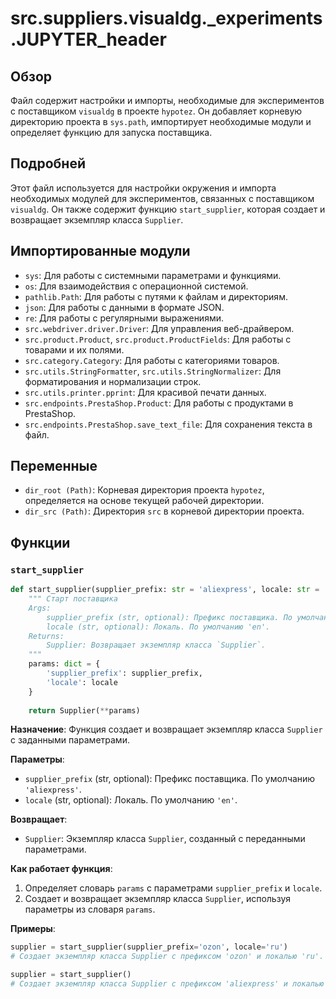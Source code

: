 # src.suppliers.visualdg._experiments.JUPYTER_header

## Обзор

Файл содержит настройки и импорты, необходимые для экспериментов с поставщиком `visualdg` в проекте `hypotez`. Он добавляет корневую директорию проекта в `sys.path`, импортирует необходимые модули и определяет функцию для запуска поставщика.

## Подробней

Этот файл используется для настройки окружения и импорта необходимых модулей для экспериментов, связанных с поставщиком `visualdg`. Он также содержит функцию `start_supplier`, которая создает и возвращает экземпляр класса `Supplier`.

## Импортированные модули

- `sys`: Для работы с системными параметрами и функциями.
- `os`: Для взаимодействия с операционной системой.
- `pathlib.Path`: Для работы с путями к файлам и директориям.
- `json`: Для работы с данными в формате JSON.
- `re`: Для работы с регулярными выражениями.
- `src.webdriver.driver.Driver`: Для управления веб-драйвером.
- `src.product.Product`, `src.product.ProductFields`: Для работы с товарами и их полями.
- `src.category.Category`: Для работы с категориями товаров.
- `src.utils.StringFormatter`, `src.utils.StringNormalizer`: Для форматирования и нормализации строк.
- `src.utils.printer.pprint`: Для красивой печати данных.
- `src.endpoints.PrestaShop.Product`: Для работы с продуктами в PrestaShop.
- `src.endpoints.PrestaShop.save_text_file`: Для сохранения текста в файл.

## Переменные

- `dir_root (Path)`: Корневая директория проекта `hypotez`, определяется на основе текущей рабочей директории.
- `dir_src (Path)`: Директория `src` в корневой директории проекта.

## Функции

### `start_supplier`

```python
def start_supplier(supplier_prefix: str = 'aliexpress', locale: str = 'en'):
    """ Старт поставщика 
    Args:
        supplier_prefix (str, optional): Префикс поставщика. По умолчанию 'aliexpress'.
        locale (str, optional): Локаль. По умолчанию 'en'.
    Returns:
        Supplier: Возвращает экземпляр класса `Supplier`.
    """
    params: dict = {
        'supplier_prefix': supplier_prefix,
        'locale': locale
    }
    
    return Supplier(**params)
```

**Назначение**: Функция создает и возвращает экземпляр класса `Supplier` с заданными параметрами.

**Параметры**:
- `supplier_prefix` (str, optional): Префикс поставщика. По умолчанию `'aliexpress'`.
- `locale` (str, optional): Локаль. По умолчанию `'en'`.

**Возвращает**:
- `Supplier`: Экземпляр класса `Supplier`, созданный с переданными параметрами.

**Как работает функция**:
1. Определяет словарь `params` с параметрами `supplier_prefix` и `locale`.
2. Создает и возвращает экземпляр класса `Supplier`, используя параметры из словаря `params`.

**Примеры**:

```python
supplier = start_supplier(supplier_prefix='ozon', locale='ru')
# Создает экземпляр класса Supplier с префиксом 'ozon' и локалью 'ru'.

supplier = start_supplier()
# Создает экземпляр класса Supplier с префиксом 'aliexpress' и локалью 'en' (значения по умолчанию).